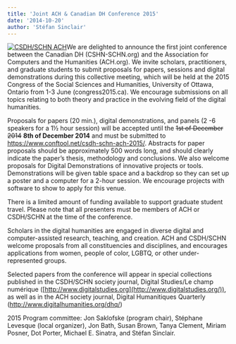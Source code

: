 ```yaml
---
title: 'Joint ACH & Canadian DH Conference 2015'
date: '2014-10-20'
author: 'Stéfan Sinclair'
---
```

[![CSDH/SCHN ACH](../../../../../../uploads/2014/10/conf-2015.png)](http://ach.org/wp-content/uploads/2014/10/conf-2015.png)We are delighted to announce the first joint conference between the Canadian DH (CSHN-SCHN.org) and the Association for Computers and the Humanities (ACH.org). We invite scholars, practitioners, and graduate students to submit proposals for papers, sessions and digital demonstrations during this collective meeting, which will be held at the 2015 Congress of the Social Sciences and Humanities, University of Ottawa, Ontario from 1-3 June (congress2015.ca). We encourage submissions on all topics relating to both theory and practice in the evolving field of the digital humanities.<span id="more-882"></span>

Proposals for papers (20 min.), digital demonstrations, and panels (2 -6 speakers for a 1½ hour session) will be accepted until the <del>1st of December 2014</del> **8th of December 2014** and must be submitted to <https://www.conftool.net/csdh-schn-ach-2015/>. Abstracts for paper proposals should be approximately 500 words long, and should clearly indicate the paper’s thesis, methodology and conclusions. We also welcome proposals for Digital Demonstrations of innovative projects or tools. Demonstrations will be given table space and a backdrop so they can set up a poster and a computer for a 2-hour session. We encourage projects with software to show to apply for this venue.

There is a limited amount of funding available to support graduate student travel. Please note that all presenters must be members of ACH or CSDH/SCHN at the time of the conference.

Scholars in the digital humanities are engaged in diverse digital and computer-assisted research, teaching, and creation. ACH and CSDH/SCHN welcome proposals from all constituencies and disciplines, and encourages applications from women, people of color, LGBTQ, or other under-represented groups.

Selected papers from the conference will appear in special collections published in the CSDH/SCHN society journal, Digital Studies/Le champ numérique ([http://www.digitalstudies.org](http://www.digitalstudies.org/)), as well as in the ACH society journal, Digital Humanitiques Quarterly (<http://www.digitalhumanities.org/dhq/>)

2015 Program committee: Jon Saklofske (program chair), Stéphane Levesque (local organizer), Jon Bath, Susan Brown, Tanya Clement, Miriam Posner, Dot Porter, Michael E. Sinatra, and Stéfan Sinclair.